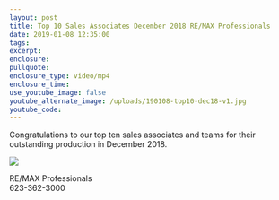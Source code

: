 ```yaml
---
layout: post
title: Top 10 Sales Associates December 2018 RE/MAX Professionals
date: 2019-01-08 12:35:00
tags:
excerpt:
enclosure:
pullquote:
enclosure_type: video/mp4
enclosure_time:
use_youtube_image: false
youtube_alternate_image: /uploads/190108-top10-dec18-v1.jpg
youtube_code:
---
```


Congratulations to our top ten sales associates and teams for their outstanding production in December 2018.&nbsp;

![](/uploads/190108-top10-dec18-v1.jpg)

RE/MAX Professionals<br>623-362-3000